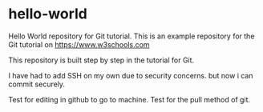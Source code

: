 # hello-world

Hello World repository for Git tutorial.
This is an example repository for the Git tutorial on
https://www.w3schools.com

This repository is built step by step in the tutorial for Git.

I have had to add SSH on my own due to security concerns. but now i can commit securely.

Test for editing in github to go to machine.
Test for the pull method of git.
